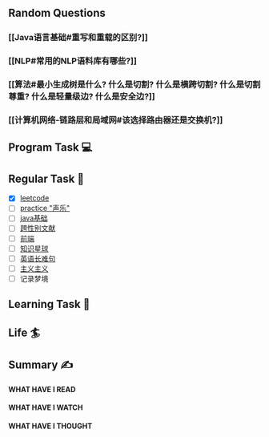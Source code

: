 ## Random Questions
### [[Java语言基础#重写和重载的区别?]]

### [[NLP#常用的NLP语料库有哪些?]]

### [[算法#最小生成树是什么? 什么是切割? 什么是横跨切割? 什么是切割尊重? 什么是轻量级边? 什么是安全边?]]

### [[计算机网络-链路层和局域网#该选择路由器还是交换机?]]



## Program Task  💻

## Regular Task  🤡
- [x] [leetcode](https://leetcode.cn/study-plan/algorithms/?progress=tyz0ksg)
- [ ] [practice "声乐"](https://docs.google.com/spreadsheets/d/1F0zsAOoyfBXu63_U2zy0et0Ku1OxZ0DCDKUsEI5Ebjs/edit#gid=1676784532)
- [ ] [java基础](https://javaguide.cn/java/basis/java-basic-questions-01.html#%E5%9F%BA%E7%A1%80%E6%A6%82%E5%BF%B5)
- [ ] [跨性别文献](https://transreads.org/tag/article/)
- [ ] [前端](https://web.qianguyihao.com)
- [ ] [知识星球](http://svip.iocoder.cn/index/index.html)
- [ ] [英语长难句](https://www.bilibili.com/video/BV1mC4y1p7Fh?p=154)
- [ ] [主义主义](https://space.bilibili.com/23191782/channel/seriesdetail?sid=1424248)
- [ ] 记录梦境

## Learning Task 🎯

## Life 🏄

## Summary ✍
####  WHAT HAVE I READ

#### WHAT HAVE I WATCH

#### WHAT HAVE I THOUGHT
